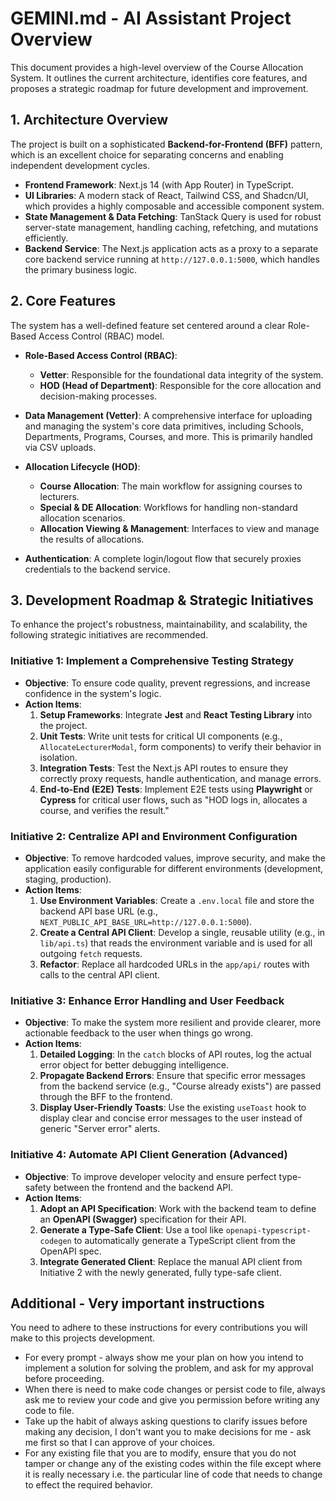 # GEMINI.md - AI Assistant Project Overview

This document provides a high-level overview of the Course Allocation System. It outlines the current architecture, identifies core features, and proposes a strategic roadmap for future development and improvement.

## 1. Architecture Overview

The project is built on a sophisticated **Backend-for-Frontend (BFF)** pattern, which is an excellent choice for separating concerns and enabling independent development cycles.

-   **Frontend Framework**: Next.js 14 (with App Router) in TypeScript.
-   **UI Libraries**: A modern stack of React, Tailwind CSS, and Shadcn/UI, which provides a highly composable and accessible component system.
-   **State Management & Data Fetching**: TanStack Query is used for robust server-state management, handling caching, refetching, and mutations efficiently.
-   **Backend Service**: The Next.js application acts as a proxy to a separate core backend service running at `http://127.0.0.1:5000`, which handles the primary business logic.

## 2. Core Features

The system has a well-defined feature set centered around a clear Role-Based Access Control (RBAC) model.

-   **Role-Based Access Control (RBAC)**:
    -   **Vetter**: Responsible for the foundational data integrity of the system.
    -   **HOD (Head of Department)**: Responsible for the core allocation and decision-making processes.

-   **Data Management (Vetter)**: A comprehensive interface for uploading and managing the system's core data primitives, including Schools, Departments, Programs, Courses, and more. This is primarily handled via CSV uploads.

-   **Allocation Lifecycle (HOD)**:
    -   **Course Allocation**: The main workflow for assigning courses to lecturers.
    -   **Special & DE Allocation**: Workflows for handling non-standard allocation scenarios.
    -   **Allocation Viewing & Management**: Interfaces to view and manage the results of allocations.

-   **Authentication**: A complete login/logout flow that securely proxies credentials to the backend service.

## 3. Development Roadmap & Strategic Initiatives

To enhance the project's robustness, maintainability, and scalability, the following strategic initiatives are recommended.

### Initiative 1: Implement a Comprehensive Testing Strategy

*   **Objective**: To ensure code quality, prevent regressions, and increase confidence in the system's logic.
*   **Action Items**:
    1.  **Setup Frameworks**: Integrate **Jest** and **React Testing Library** into the project.
    2.  **Unit Tests**: Write unit tests for critical UI components (e.g., `AllocateLecturerModal`, form components) to verify their behavior in isolation.
    3.  **Integration Tests**: Test the Next.js API routes to ensure they correctly proxy requests, handle authentication, and manage errors.
    4.  **End-to-End (E2E) Tests**: Implement E2E tests using **Playwright** or **Cypress** for critical user flows, such as "HOD logs in, allocates a course, and verifies the result."

### Initiative 2: Centralize API and Environment Configuration

*   **Objective**: To remove hardcoded values, improve security, and make the application easily configurable for different environments (development, staging, production).
*   **Action Items**:
    1.  **Use Environment Variables**: Create a `.env.local` file and store the backend API base URL (e.g., `NEXT_PUBLIC_API_BASE_URL=http://127.0.0.1:5000`).
    2.  **Create a Central API Client**: Develop a single, reusable utility (e.g., in `lib/api.ts`) that reads the environment variable and is used for all outgoing `fetch` requests.
    3.  **Refactor**: Replace all hardcoded URLs in the `app/api/` routes with calls to the central API client.

### Initiative 3: Enhance Error Handling and User Feedback

*   **Objective**: To make the system more resilient and provide clearer, more actionable feedback to the user when things go wrong.
*   **Action Items**:
    1.  **Detailed Logging**: In the `catch` blocks of API routes, log the actual error object for better debugging intelligence.
    2.  **Propagate Backend Errors**: Ensure that specific error messages from the backend service (e.g., "Course already exists") are passed through the BFF to the frontend.
    3.  **Display User-Friendly Toasts**: Use the existing `useToast` hook to display clear and concise error messages to the user instead of generic "Server error" alerts.

### Initiative 4: Automate API Client Generation (Advanced)

*   **Objective**: To improve developer velocity and ensure perfect type-safety between the frontend and the backend API.
*   **Action Items**:
    1.  **Adopt an API Specification**: Work with the backend team to define an **OpenAPI (Swagger)** specification for their API.
    2.  **Generate a Type-Safe Client**: Use a tool like `openapi-typescript-codegen` to automatically generate a TypeScript client from the OpenAPI spec.
    3.  **Integrate Generated Client**: Replace the manual API client from Initiative 2 with the newly generated, fully type-safe client.

## Additional - Very important instructions

You need to adhere to these instructions for every contributions you will make to this projects development.
- For every prompt - always show me your plan on how you intend to implement a solution for solving the problem, and ask for my approval before proceeding.
- When there is need to make code changes or persist code to file, always ask me to review your code and give you permission before writing any code to file.
- Take up the habit of always asking questions to clarify issues before making any decision, I don't want you to make decisions for me - ask me first so that I can approve of your choices.
- For any existing file that you are to modify, ensure that you do not tamper or change any of the existing codes within the file except where it is really necessary i.e. the particular line of code that needs to change to effect the required behavior.

